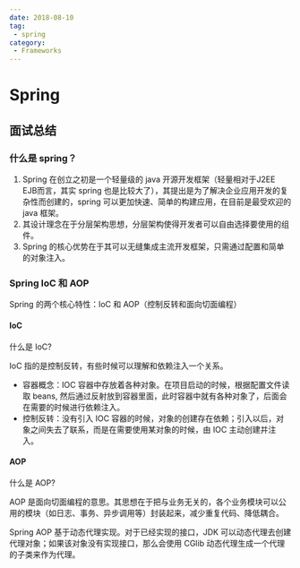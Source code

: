 ```yaml
---
date: 2018-08-10
tag:
 - spring 
category:
 - Frameworks
---
```


# Spring 

## 面试总结

### 什么是 spring？

1. Spring 在创立之初是一个轻量级的 java 开源开发框架（轻量相对于J2EE EJB而言，其实 spring 也是比较大了），其提出是为了解决企业应用开发的复杂性而创建的，spring 可以更加快速、简单的构建应用，在目前是最受欢迎的 java 框架。
2. 其设计理念在于分层架构思想，分层架构使得开发者可以自由选择要使用的组件。
3. Spring 的核心优势在于其可以无缝集成主流开发框架，只需通过配置和简单的对象注入。

### Spring IoC 和 AOP

Spring 的两个核心特性：IoC 和 AOP（控制反转和面向切面编程）

#### IoC

什么是 IoC?

IoC 指的是控制反转，有些时候可以理解和依赖注入一个关系。

- 容器概念：IOC 容器中存放着各种对象。在项目启动的时候，根据配置文件读取 beans, 然后通过反射放到容器里面，此时容器中就有各种对象了，后面会在需要的时候进行依赖注入。
- 控制反转：没有引入 IOC 容器的时候，对象的创建存在依赖；引入以后，对象之间失去了联系，而是在需要使用某对象的时候，由 IOC 主动创建并注入。

#### AOP

什么是 AOP?

AOP 是面向切面编程的意思。其思想在于把与业务无关的，各个业务模块可以公用的模块（如日志、事务、异步调用等）封装起来，减少重复代码、降低耦合。

Spring AOP 基于动态代理实现。对于已经实现的接口，JDK 可以动态代理去创建代理对象；如果该对象没有实现接口，那么会使用 CGlib 动态代理生成一个代理的子类来作为代理。